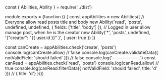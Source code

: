const { Abilities, Ability } = require('../dist')

module.exports = (function () {
  const appAbilities = new Abilities([
    // Everyone allow read posts title and body
    new Ability('read', 'posts', undefined, undefined, {
      fields: ['title', 'body']
    }),
    // Logged in user allow manage post, when he is the creator
    new Ability('*', 'posts', undefined, '{"creator": "{{ user.id }}" }', {
      user: true
    }) 
  ])

  const canCreate = appAbilities.check('create', 'posts')
  console.log(canCreate.allow) // false
  console.log(canCreate.validateData({ notValidField: 'should failed' })) // false
  console.log('--------------')
  const canRead = appAbilities.check('read', 'posts')
  console.log(canRead.allow) // true
  console.log(canRead.filterData({ notValidField: 'should failed', title: 'd' })) // { title: 'd'}
}())
